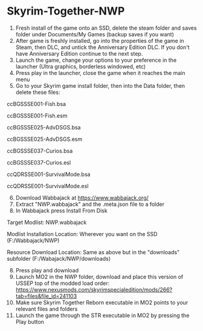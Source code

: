 # Skyrim-Together-NWP
1. Fresh install of the game onto an SSD, delete the steam folder and saves folder under Documents/My Games (backup saves if you want)
2. After game is freshly installed, go into the properties of the game in Steam, then DLC, and untick the Anniversary Edition DLC. If you don't have Anniversary Edition continue to the next step.
3. Launch the game, change your options to your preference in the launcher (Ultra graphics, borderless windowed, etc)
4. Press play in the launcher, close the game when it reaches the main menu
5. Go to your Skyrim game install folder, then into the Data folder, then delete these files:

ccBGSSSE001-Fish.bsa

ccBGSSSE001-Fish.esm

ccBGSSSE025-AdvDSGS.bsa

ccBGSSSE025-AdvDSGS.esm

ccBGSSSE037-Curios.bsa

ccBGSSSE037-Curios.esl

ccQDRSSE001-SurvivalMode.bsa

ccQDRSSE001-SurvivalMode.esl

6. Download Wabbajack at https://www.wabbajack.org/
7. Extract "NWP.wabbajack" and the .meta.json file to a folder
8. In Wabbajack press Install From Disk

Target Modlist: NWP.wabbajack

Modlist Installation Location: Wherever you want on the SSD (F:/Wabbajack/NWP)

Resource Download Location: Same as above but in the "downloads" subfolder (F:/Wabajack/NWP/downloads)

8. Press play and download
9. Launch MO2 in the NWP folder, download and place this version of USSEP top of the modded load order:
https://www.nexusmods.com/skyrimspecialedition/mods/266?tab=files&file_id=241103
10. Make sure Skyrim Together Reborn executable in MO2 points to your relevant files and folders
11. Launch the game through the STR executable in MO2 by pressing the Play button
